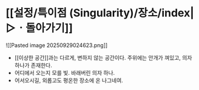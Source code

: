 # [[설정/특이점 (Singularity)/장소/index|▷ㆍ돌아가기]]
![[Pasted image 20250929024623.png]]
- [[이상한 공간]]과는 다르게, 변하지 않는 공간이다. 주위에는 안개가 껴있고, 의자 하나가 존재한다.
- 어디에서 오는지 모를 빛. 바래버린 의자 하나.
- 어서오시길, 외롭고도 평온한 장소에 온 나그네여.